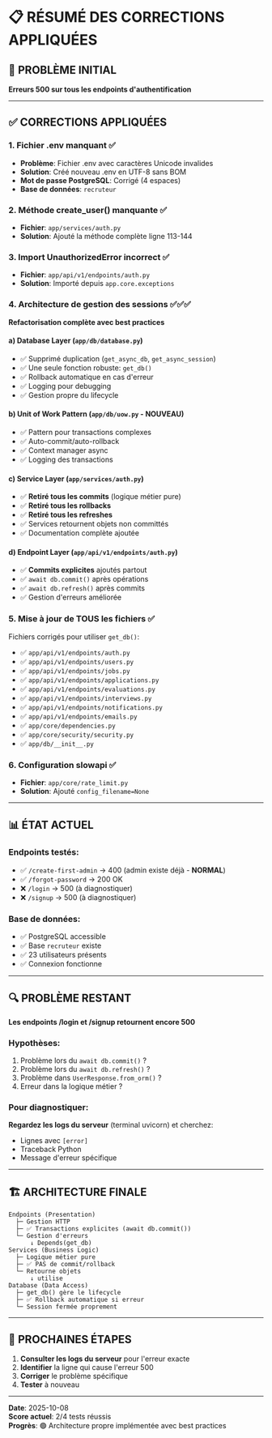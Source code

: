 # 📋 RÉSUMÉ DES CORRECTIONS APPLIQUÉES

## 🎯 PROBLÈME INITIAL
**Erreurs 500 sur tous les endpoints d'authentification**

---

## ✅ CORRECTIONS APPLIQUÉES

### 1. **Fichier .env manquant** ✅
- **Problème**: Fichier .env avec caractères Unicode invalides
- **Solution**: Créé nouveau .env en UTF-8 sans BOM
- **Mot de passe PostgreSQL**: Corrigé (4 espaces)
- **Base de données**: `recruteur`

### 2. **Méthode create_user() manquante** ✅
- **Fichier**: `app/services/auth.py`
- **Solution**: Ajouté la méthode complète ligne 113-144

### 3. **Import UnauthorizedError incorrect** ✅
- **Fichier**: `app/api/v1/endpoints/auth.py`
- **Solution**: Importé depuis `app.core.exceptions`

### 4. **Architecture de gestion des sessions** ✅✅✅
**Refactorisation complète avec best practices**

#### a) **Database Layer** (`app/db/database.py`)
- ✅ Supprimé duplication (`get_async_db`, `get_async_session`)
- ✅ Une seule fonction robuste: `get_db()`
- ✅ Rollback automatique en cas d'erreur
- ✅ Logging pour debugging
- ✅ Gestion propre du lifecycle

#### b) **Unit of Work Pattern** (`app/db/uow.py` - NOUVEAU)
- ✅ Pattern pour transactions complexes
- ✅ Auto-commit/auto-rollback
- ✅ Context manager async
- ✅ Logging des transactions

#### c) **Service Layer** (`app/services/auth.py`)
- ✅ **Retiré tous les commits** (logique métier pure)
- ✅ **Retiré tous les rollbacks**
- ✅ **Retiré tous les refreshes**
- ✅ Services retournent objets non committés
- ✅ Documentation complète ajoutée

#### d) **Endpoint Layer** (`app/api/v1/endpoints/auth.py`)
- ✅ **Commits explicites** ajoutés partout
- ✅ `await db.commit()` après opérations
- ✅ `await db.refresh()` après commits
- ✅ Gestion d'erreurs améliorée

### 5. **Mise à jour de TOUS les fichiers** ✅
Fichiers corrigés pour utiliser `get_db()`:
- ✅ `app/api/v1/endpoints/auth.py`
- ✅ `app/api/v1/endpoints/users.py`
- ✅ `app/api/v1/endpoints/jobs.py`
- ✅ `app/api/v1/endpoints/applications.py`
- ✅ `app/api/v1/endpoints/evaluations.py`
- ✅ `app/api/v1/endpoints/interviews.py`
- ✅ `app/api/v1/endpoints/notifications.py`
- ✅ `app/api/v1/endpoints/emails.py`
- ✅ `app/core/dependencies.py`
- ✅ `app/core/security/security.py`
- ✅ `app/db/__init__.py`

### 6. **Configuration slowapi** ✅
- **Fichier**: `app/core/rate_limit.py`
- **Solution**: Ajouté `config_filename=None`

---

## 📊 ÉTAT ACTUEL

### Endpoints testés:
- ✅ `/create-first-admin` → 400 (admin existe déjà - **NORMAL**)
- ✅ `/forgot-password` → 200 OK
- ❌ `/login` → 500 (à diagnostiquer)
- ❌ `/signup` → 500 (à diagnostiquer)

### Base de données:
- ✅ PostgreSQL accessible
- ✅ Base `recruteur` existe
- ✅ 23 utilisateurs présents
- ✅ Connexion fonctionne

---

## 🔍 PROBLÈME RESTANT

**Les endpoints /login et /signup retournent encore 500**

### Hypothèses:
1. Problème lors du `await db.commit()` ?
2. Problème lors du `await db.refresh()` ?
3. Problème dans `UserResponse.from_orm()` ?
4. Erreur dans la logique métier ?

### Pour diagnostiquer:
**Regardez les logs du serveur** (terminal uvicorn) et cherchez:
- Lignes avec `[error]`
- Traceback Python
- Message d'erreur spécifique

---

## 🏗️ ARCHITECTURE FINALE

```
Endpoints (Presentation)
  ├─ Gestion HTTP
  ├─ ✅ Transactions explicites (await db.commit())
  └─ Gestion d'erreurs
      ↓ Depends(get_db)
Services (Business Logic)
  ├─ Logique métier pure
  ├─ ✅ PAS de commit/rollback
  └─ Retourne objets
      ↓ utilise
Database (Data Access)
  ├─ get_db() gère le lifecycle
  ├─ ✅ Rollback automatique si erreur
  └─ Session fermée proprement
```

---

## 📝 PROCHAINES ÉTAPES

1. **Consulter les logs du serveur** pour l'erreur exacte
2. **Identifier** la ligne qui cause l'erreur 500
3. **Corriger** le problème spécifique
4. **Tester** à nouveau

---

**Date**: 2025-10-08  
**Score actuel**: 2/4 tests réussis  
**Progrès**: 🟢 Architecture propre implémentée avec best practices

